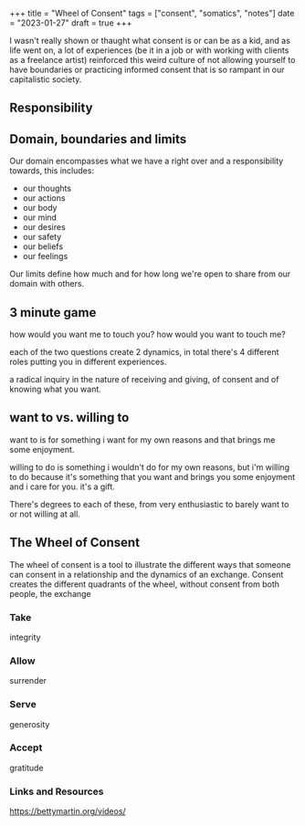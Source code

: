 +++
title = "Wheel of Consent"
tags = ["consent", "somatics", "notes"]
date = "2023-01-27"
draft = true
+++

I wasn't really shown or thaught what consent is or can be as a kid, and as life went on, a lot of experiences (be it in a job or with working with clients as a freelance artist) reinforced this weird culture of not allowing yourself to have boundaries or practicing informed consent that is so rampant in our capitalistic society.

## Responsibility


## Domain, boundaries and limits

Our domain encompasses what we have a right over and a responsibility towards, this includes:
- our thoughts
- our actions
- our body
- our mind
- our desires
- our safety
- our beliefs
- our feelings

Our limits define how much and for how long we're open to share from our domain with others.

## 3 minute game

how would you want me to touch you?
how would you want to touch me?

each of the two questions create 2 dynamics, in total there's 4 different roles putting you in different experiences.

a radical inquiry in the nature of receiving and giving, of consent and of knowing what you want.

## want to vs. willing to

want to is for something i want for my own reasons and that brings me some enjoyment.

willing to do is something i wouldn't do for my own reasons, but i'm willing to do because it's something that you want and brings you some enjoyment and i care for you. it's a gift.

There's degrees to each of these, from very enthusiastic to barely want to or not willing at all.

## The Wheel of Consent

The wheel of consent is a tool to illustrate the different ways that someone can consent in a relationship and the dynamics of an exchange. Consent creates the different quadrants of the wheel, without consent from both people, the exchange

### Take

integrity

### Allow

surrender

### Serve

generosity

### Accept

gratitude

### Links and Resources

https://bettymartin.org/videos/
